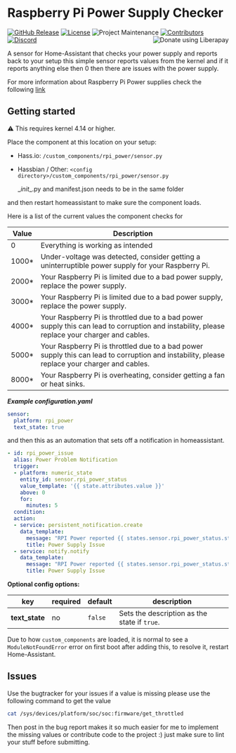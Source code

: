 # Raspberry Pi Power Supply Checker 
[![GitHub Release][releases-shield]][releases]
[![License][license-shield]](LICENSE.md) 
![Project Maintenance][maintenance-shield1]
[![Contributors][contributors-shield]][contributors]<a href="https://liberapay.com/Toast/donate"><img alt="Donate using Liberapay" align="right" align="top" src="https://liberapay.com/assets/widgets/donate.svg"></a>
[![Discord][discord-shield]][discord]

A sensor for Home-Assistant that checks your power supply and reports back to your setup
this simple sensor reports values from the kernel and if it reports anything else then 0 then there are issues with the power supply.

For more information about Raspberry Pi Power supplies check the following [link](https://github.com/superjamie/lazyweb/wiki/Raspberry-Pi-Power)

## Getting started

⚠️ This requires kernel 4.14 or higher.

Place the component at this location on your setup: 

* Hass.io: `/custom_components/rpi_power/sensor.py`
* Hassbian / Other: `<config directory>/custom_components/rpi_power/sensor.py`

 	\__init__.py and manifest.json needs to be in the same folder

and then restart homeassistant to make sure the component loads.

Here is a list of the current values the component checks for 

| Value  | Description |
| ------------- | ------------- |
| 0  | Everything is working as intended  |
| 1000*  | Under-voltage was detected, consider getting a uninterruptible power supply for your Raspberry Pi. |
| 2000* | Your Raspberry Pi is limited due to a bad power supply, replace the power supply. |
| 3000* | Your Raspberry Pi is limited due to a bad power supply, replace the power supply. |
| 4000* | Your Raspberry Pi is throttled due to a bad power supply this can lead to corruption and instability, please replace your charger and cables. |
| 5000* | Your Raspberry Pi is throttled due to a bad power supply this can lead to corruption and instability, please replace your charger and cables. |
| 8000* | Your Raspberry Pi is overheating, consider getting a fan or heat sinks. |

***Example configuration.yaml***

```yaml
sensor:
  platform: rpi_power
  text_state: true
```

and then this as an automation that sets off a notification in homeassistant.

```yaml
- id: rpi_power_issue
  alias: Power Problem Notification
  trigger:
  - platform: numeric_state
    entity_id: sensor.rpi_power_status
    value_template: '{{ state.attributes.value }}'
    above: 0
    for:
      minutes: 5
  condition:
  action:
  - service: persistent_notification.create
    data_template:
      message: "RPI Power reported {{ states.sensor.rpi_power_status.state }}. The state had changed from {{ trigger.from_state.state }} "
      title: Power Supply Issue
  - service: notify.notify
    data_template:
      message: "RPI Power reported {{ states.sensor.rpi_power_status.state }}. The state had  changed from {{ trigger.from_state.state }}"
      title: Power Supply Issue
```

**Optional config options:**  

| key | required | default | description
| --- | --- | --- | ---
| **text_state** | no | `false` | Sets the description as the state if `true`.

Due to how `custom_components` are loaded, it is normal to see a `ModuleNotFoundError` error on first boot after adding this, to resolve it, restart Home-Assistant.

## Issues
Use the bugtracker for your issues if a value is missing please use the following command to get the value

```bash
cat /sys/devices/platform/soc/soc:firmware/get_throttled
```

Then post in the bug report makes it so much easier for me to implement the missing values or contribute code to the project :) just make sure to lint your stuff before submitting.

[discord]: https://discord.gg/Qa5fW2R
[discord-shield]: https://img.shields.io/discord/330944238910963714.svg?style=for-the-badge
[contributors-shield]: https://img.shields.io/github/contributors/custom-components/sensor.rpi_power.svg?style=for-the-badge
[contributors]: https://github.com/custom-components/sensor.rpi_power/graphs/contributors/
[license-shield]: https://img.shields.io/github/license/custom-components/sensor.rpi_power.svg?style=for-the-badge
[maintenance-shield1]: https://img.shields.io/badge/maintainer-Toast%20%40swetoast-blue.svg?style=for-the-badge
[releases-shield]: https://img.shields.io/github/release/custom-components/sensor.rpi_power.svg?style=for-the-badge
[releases]: https://github.com/custom-components/sensor.rpi_power/releases
